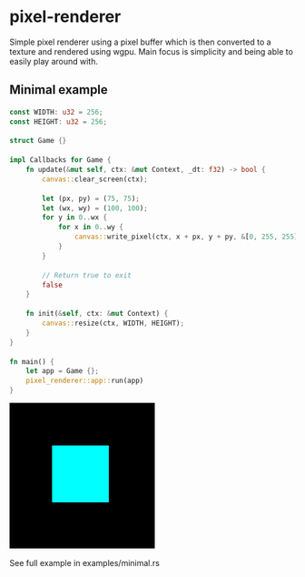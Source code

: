 # pixel-renderer

Simple pixel renderer using a pixel buffer which is then converted to a texture and rendered using wgpu. Main focus is simplicity
and being able to easily play around with.

## Minimal example

```rust
const WIDTH: u32 = 256;
const HEIGHT: u32 = 256;

struct Game {}

impl Callbacks for Game {
    fn update(&mut self, ctx: &mut Context, _dt: f32) -> bool {
        canvas::clear_screen(ctx);

        let (px, py) = (75, 75);
        let (wx, wy) = (100, 100);
        for y in 0..wx {
            for x in 0..wy {
                canvas::write_pixel(ctx, x + px, y + py, &[0, 255, 255]);
            }
        }

        // Return true to exit
        false
    }

    fn init(&self, ctx: &mut Context) {
        canvas::resize(ctx, WIDTH, HEIGHT);
    }
}

fn main() {
    let app = Game {};
    pixel_renderer::app::run(app)
}

```

![Example](./examples/outputs/minimal.png)

See full example in examples/minimal.rs
